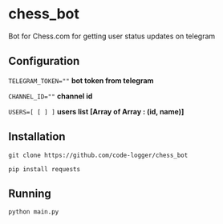 # chess_bot
Bot for Chess.com for getting user status updates on telegram

## Configuration
`TELEGRAM_TOKEN=""` **bot token from telegram**

`CHANNEL_ID=""` **channel id**

`USERS=[ [ ] ]` **users list [Array of Array : (id, name)]**


## Installation 
`git clone https://github.com/code-logger/chess_bot`

`pip install requests`


## Running 
`python main.py`
